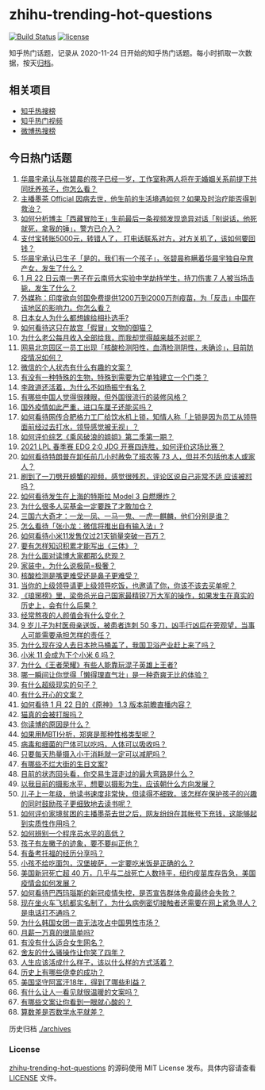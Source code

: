 # zhihu-trending-hot-questions

[![Build Status](https://github.com/justjavac/zhihu-trending-hot-questions/workflows/ci/badge.svg?branch=master)](https://github.com/justjavac/zhihu-trending-hot-questions/actions)
[![license](https://img.shields.io/github/license/justjavac/zhihu-trending-hot-questions)](https://github.com/justjavac/zhihu-trending-hot-questions/blob/master/LICENSE)

知乎热门话题，记录从 2020-11-24 日开始的知乎热门话题。每小时抓取一次数据，按天[归档](./archives)。

## 相关项目

- [知乎热搜榜](https://github.com/justjavac/zhihu-trending-top-search)
- [知乎热门视频](https://github.com/justjavac/zhihu-trending-hot-video)
- [微博热搜榜](https://github.com/justjavac/weibo-trending-hot-search)

## 今日热门话题

<!-- BEGIN -->
<!-- 最后更新时间 Sat Jan 23 2021 07:27:43 GMT+0800 (CST) -->
1. [华晨宇承认与张碧晨的孩子已经一岁，工作室称两人将在无婚姻关系前提下共同抚养孩子，你怎么看？](https://www.zhihu.com/question/440533019)
1. [主播墨茶 Official 因病去世，他生前的生活境遇如何？如果及时治疗能否得到救治？](https://www.zhihu.com/question/440488455)
1. [如何分析博主「西藏冒险王」生前最后一条视频发现诡异对话「别说话，他死就死，拿我的锤」，警方已介入？](https://www.zhihu.com/question/440226087)
1. [支付宝转账5000元，转错人了， 打电话联系对方，对方关机了，该如何要回钱？](https://www.zhihu.com/question/351571558)
1. [华晨宇承认已生子「是的，我们有一个孩子」，张碧晨称瞒着华晨宇独自孕育产女，发生了什么？](https://www.zhihu.com/question/440653074)
1. [1 月 22 日云南一男子在云南师大实验中学劫持学生，持刀伤害 7 人被当场击毙，发生了什么？](https://www.zhihu.com/question/440668867)
1. [外媒称：印度欲向邻国免费提供1200万到2000万剂疫苗，为「反击」中国在该地区的影响力。你怎么看？](https://www.zhihu.com/question/440644762)
1. [日本女人为什么都想嫁给相扑选手?](https://www.zhihu.com/question/352910962)
1. [如何看待这只在故宫「假冒」文物的御猫？](https://www.zhihu.com/question/440467237)
1. [为什么老公每月收入全部给我，而我却觉得越来越不对呢？](https://www.zhihu.com/question/434293862)
1. [网易北京园区一员工出现「核酸检测阳性，血清检测阴性，未确诊」，目前防疫情况如何？](https://www.zhihu.com/question/440612191)
1. [微信的个人状态有什么有趣的文案？](https://www.zhihu.com/question/440514246)
1. [有没有一种特殊的生物，特殊到需要为它单独建立一个门类？](https://www.zhihu.com/question/440155266)
1. [李政道还活着，为什么不如杨振宁有名？](https://www.zhihu.com/question/439675869)
1. [有哪些中国人觉得很辣眼，但外国很流行的装修风格？](https://www.zhihu.com/question/439492399)
1. [国外疫情如此严重，进口车厘子还能买吗？](https://www.zhihu.com/question/434562414)
1. [如何看待网传合肥格力工厂给饮水机上锁，知情人称「上锁是因为员工从领导面前经过去打水，领导感觉被无视」？](https://www.zhihu.com/question/440586959)
1. [如何评价综艺《乘风破浪的姐姐》第二季第一期？](https://www.zhihu.com/question/440495686)
1. [2021 LPL 春季赛 EDG 2:0 JDG 开赛四连胜，如何评价这场比赛？](https://www.zhihu.com/question/440667146)
1. [如何看待特朗普在卸任前几小时赦免了班农等 73 人，但并不包括他本人或家人？](https://www.zhihu.com/question/440291155)
1. [刷到了一刀劈开螃蟹的视频，感觉很残忍，评论区说自己非常不适 应该被怼吗？](https://www.zhihu.com/question/440222130)
1. [如何看待发生在上海的特斯拉 Model 3 自燃爆炸？](https://www.zhihu.com/question/440225183)
1. [为什么很多人买基金一定要跌了才敢加仓？](https://www.zhihu.com/question/440460820)
1. [三国六大奇才：一龙一凤、一马一鬼、一虎一麒麟，他们分别是谁？](https://www.zhihu.com/question/440017706)
1. [怎么看待「张小龙：微信将推出自有输入法」?](https://www.zhihu.com/question/440253344)
1. [如何看待小米11发售仅过21天销量突破一百万？](https://www.zhihu.com/question/440580095)
1. [要有怎样知识积累才能写出《三体》？](https://www.zhihu.com/question/440035614)
1. [为什么面对读博大家都那么悲观？](https://www.zhihu.com/question/439204161)
1. [家装中，为什么说极简=极奢？](https://www.zhihu.com/question/400503998)
1. [核酸检测是嘴更难受还是鼻子更难受？](https://www.zhihu.com/question/392297441)
1. [当你的上级领导请更上级领导吃饭，也邀请了你，你该不该去买单呢？](https://www.zhihu.com/question/440020824)
1. [《琅琊榜》里，梁帝杀光自己国家最精锐7万大军的操作，如果发生在真实的历史上，会有什么后果？](https://www.zhihu.com/question/424322892)
1. [经常熬夜的人颜值会有什么变化？](https://www.zhihu.com/question/271403665)
1. [9 岁儿子为村医母亲送饭，被患者连刺 50 多刀，凶手行凶后在旁观望，当事人可能需要承担怎样的责任？](https://www.zhihu.com/question/440474614)
1. [为什么现在没人去日本抢马桶盖了，我国卫浴产业赶上来了吗？](https://www.zhihu.com/question/440274624)
1. [小米 11 会成为下个小米 6 吗？](https://www.zhihu.com/question/436962626)
1. [为什么《王者荣耀》有些人能靠玩混子英雄上王者?](https://www.zhihu.com/question/328458184)
1. [哪一瞬间让你觉得「懒得理直气壮」是一种奇爽无比的体验？](https://www.zhihu.com/question/439968079)
1. [有什么超级现实的句子？](https://www.zhihu.com/question/407710085)
1. [有什么开心的文案？](https://www.zhihu.com/question/439817097)
1. [如何看待 1 月 22 日的《原神》 1.3 版本前瞻直播内容？](https://www.zhihu.com/question/440681560)
1. [猫真的会被打服吗？](https://www.zhihu.com/question/348013324)
1. [你读博的原因是什么？](https://www.zhihu.com/question/437012020)
1. [如果用MBTI分析，郑爽是那种性格类型呢？](https://www.zhihu.com/question/365618548)
1. [病毒和细菌的尸体可以吃吗，人体可以吸收吗？](https://www.zhihu.com/question/439649684)
1. [只要每天热量摄入小于消耗就一定可以减肥吗？](https://www.zhihu.com/question/334855561)
1. [有哪些不烂大街的生日文案?](https://www.zhihu.com/question/437494261)
1. [目前的状态回头看，你交易生涯走过的最大弯路是什么？](https://www.zhihu.com/question/433145430)
1. [以我目前的摄影水平，想要以摄影为生，应该朝什么方向发展？](https://www.zhihu.com/question/440220368)
1. [儿子上一年级，他读书速度非常快，但读得不细致。该怎样在保护孩子的兴趣的同时鼓励孩子更细致地去读书呢？](https://www.zhihu.com/question/411684396)
1. [如何评价家境贫困的主播墨茶去世之后，网友纷纷在其帐号下充钱，这能够起到实质性作用吗？](https://www.zhihu.com/question/440580116)
1. [如何辨别一个程序员水平的高低？](https://www.zhihu.com/question/35194924)
1. [孩子有左撇子的迹象，要不要纠正他？](https://www.zhihu.com/question/439923460)
1. [有备考托福的经历分享吗？](https://www.zhihu.com/question/373727139)
1. [小孩不给吃面包，汉堡披萨，一定要吃米饭是正确的么？](https://www.zhihu.com/question/440509928)
1. [美国新冠死亡超 40 万，几乎与二战死亡人数持平，纽约疫苗库存告急，美国疫情会如何发展？](https://www.zhihu.com/question/440233827)
1. [如何看待巴西玛瑙斯的新冠疫情失控，是否宣告群体免疫最终会失败？](https://www.zhihu.com/question/440392936)
1. [现在坐火车飞机都实名制了，为什么病例密切接触者还需要在网上紧急寻人？是电话打不通吗？](https://www.zhihu.com/question/440555441)
1. [为什么韩国女团一直无法攻占中国男性市场？](https://www.zhihu.com/question/40421595)
1. [月薪一万真的很简单吗?](https://www.zhihu.com/question/438452552)
1. [有没有什么适合女生网名？](https://www.zhihu.com/question/382831436)
1. [舍友的什么骚操作让你笑了四年？](https://www.zhihu.com/question/435608547)
1. [人生应该活成什么样子，该以什么样的方式活着？](https://www.zhihu.com/question/290003248)
1. [历史上有哪些侥幸的成功？](https://www.zhihu.com/question/58096641)
1. [美国坚守阿富汗18年，得到了哪些利益？](https://www.zhihu.com/question/440184377)
1. [有什么让人一看见就很温暖的文案吗？](https://www.zhihu.com/question/435685195)
1. [有哪些文案让你看到一眼就心酸的？](https://www.zhihu.com/question/437834213)
1. [算数差是否数学水平就差？](https://www.zhihu.com/question/439926330)
<!-- END -->

历史归档 [./archives](./archives)

### License

[zhihu-trending-hot-questions](https://github.com/justjavac/zhihu-trending-hot-questions) 的源码使用 MIT License 发布。具体内容请查看 [LICENSE](./LICENSE) 文件。
